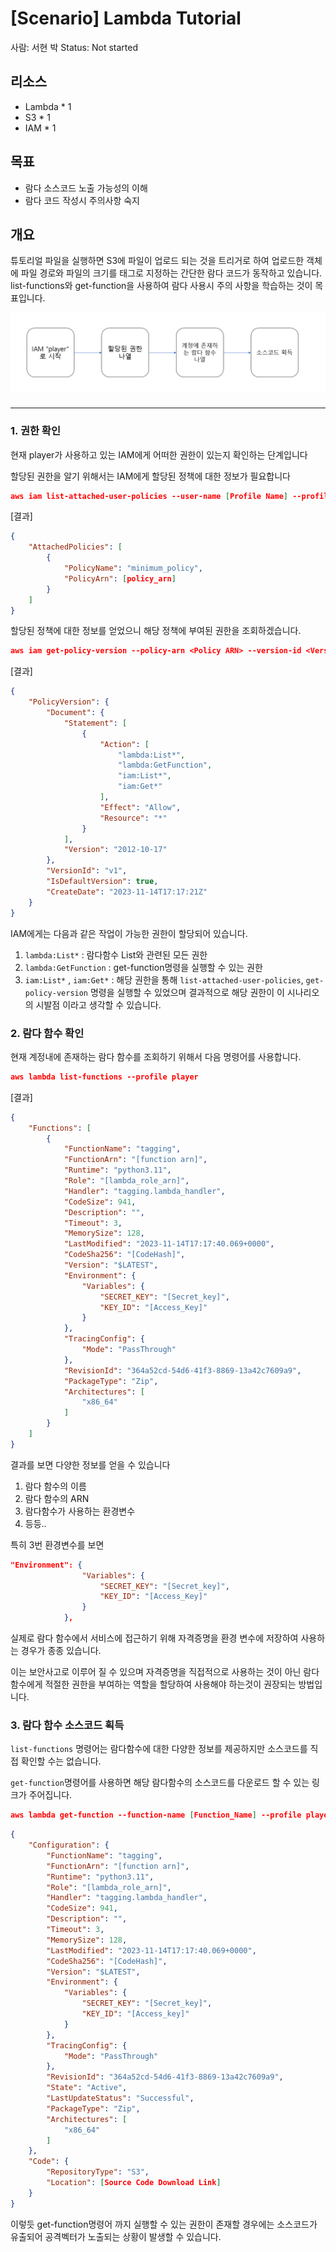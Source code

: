 # [Scenario] Lambda Tutorial

사람: 서현 박
Status: Not started

## 리소스

- Lambda * 1
- S3 * 1
- IAM * 1

## 목표

- 람다 소스코드 노출 가능성의 이해
- 람다 코드 작성시 주의사항 숙지

## 개요

튜토리얼 파일을 실행하면 S3에 파일이 업로드 되는 것을 트리거로 하여 업로드한 객체에 파일 경로와 파일의 크기를 태그로 지정하는 간단한 람다 코드가 동작하고 있습니다. list-functions와 get-function을 사용하여 람다 사용시 주의 사항을 학습하는 것이 목표입니다.

![Untitled.png](terraform%2Flambda%2FUntitled.png)
### 

---

### 1. 권한 확인

현재 player가 사용하고 있는 IAM에게 어떠한 권한이 있는지 확인하는 단계입니다

할당된 권한을 알기 위해서는 IAM에게 할당된 정책에 대한 정보가 필요합니다

```json
aws iam list-attached-user-policies --user-name [Profile Name] --profile player
```

[결과]

```json
{
    "AttachedPolicies": [
        {
            "PolicyName": "minimum_policy",
            "PolicyArn": [policy_arn]
        }
    ]
}
```

할당된 정책에 대한 정보를 얻었으니 해당 정책에 부여된 권한을 조회하겠습니다.

```json
aws iam get-policy-version --policy-arn <Policy ARN> --version-id <Version ID>
```

[결과]

```json
{
    "PolicyVersion": {
        "Document": {
            "Statement": [
                {
                    "Action": [
                        "lambda:List*",
                        "lambda:GetFunction",
                        "iam:List*",
                        "iam:Get*"
                    ],
                    "Effect": "Allow",
                    "Resource": "*"
                }
            ],
            "Version": "2012-10-17"
        },
        "VersionId": "v1",
        "IsDefaultVersion": true,
        "CreateDate": "2023-11-14T17:17:21Z"
    }
}
```

IAM에게는 다음과 같은 작업이 가능한 권한이 할당되어 있습니다.

1. `lambda:List*` : 람다함수 List와 관련된 모든 권한
2. `lambda:GetFunction` : get-function명령을 실행할 수 있는 권한
3. `iam:List*` , `iam:Get*`  : 해당 권한을 통해 `list-attached-user-policies`, `get-policy-version` 명령을 실행할 수 있었으며 결과적으로 해당 권한이 이 시나리오의 시발점 이라고 생각할 수 있습니다.

### 2. 람다 함수 확인

현재 계정내에 존재하는 람다 함수를 조회하기 위해서 다음 명령어를 사용합니다.

```json
aws lambda list-functions --profile player
```

[결과]

```json
{
    "Functions": [
        {
            "FunctionName": "tagging",
            "FunctionArn": "[function arn]",
            "Runtime": "python3.11",
            "Role": "[lambda_role_arn]",
            "Handler": "tagging.lambda_handler",
            "CodeSize": 941,
            "Description": "",
            "Timeout": 3,
            "MemorySize": 128,
            "LastModified": "2023-11-14T17:17:40.069+0000",
            "CodeSha256": "[CodeHash]",
            "Version": "$LATEST",
            "Environment": {
                "Variables": {
                    "SECRET_KEY": "[Secret_key]",
                    "KEY_ID": "[Access_Key]"
                }
            },
            "TracingConfig": {
                "Mode": "PassThrough"
            },
            "RevisionId": "364a52cd-54d6-41f3-8869-13a42c7609a9",
            "PackageType": "Zip",
            "Architectures": [
                "x86_64"
            ]
        }
    ]
}
```

결과를 보면 다양한 정보를 얻을 수 있습니다

1. 람다 함수의 이름
2. 람다 함수의 ARN
3. 람다함수가 사용하는 환경변수
4. 등등..

특히 3번 환경변수를 보면

```json
"Environment": {
                "Variables": {
                    "SECRET_KEY": "[Secret_key]",
                    "KEY_ID": "[Access_Key]"
                }
            },
```

실제로 람다 함수에서 서비스에 접근하기 위해 자격증명을 환경 변수에 저장하여 사용하는 경우가 종종 있습니다.

이는 보안사고로 이루어 질 수 있으며 자격증명을 직접적으로 사용하는 것이 아닌 람다 함수에게 적절한 권한을 부여하는 역할을 할당하여 사용해야 하는것이 권장되는 방법입니다.

### 3. 람다 함수 소스코드 획득

`list-functions` 명령어는 람다함수에 대한 다양한 정보를 제공하지만 소스코드를 직접 확인할 수는 없습니다.

`get-function`명령어를 사용하면 해당 람다함수의 소스코드를 다운로드 할 수 있는 링크가 주어집니다.

```json
aws lambda get-function --function-name [Function_Name] --profile player
```

```json
{
    "Configuration": {
        "FunctionName": "tagging",
        "FunctionArn": "[function arn]",
        "Runtime": "python3.11",
        "Role": "[lambda_role_arn]",
        "Handler": "tagging.lambda_handler",
        "CodeSize": 941,
        "Description": "",
        "Timeout": 3,
        "MemorySize": 128,
        "LastModified": "2023-11-14T17:17:40.069+0000",
        "CodeSha256": "[CodeHash]",
        "Version": "$LATEST",
        "Environment": {
            "Variables": {
                "SECRET_KEY": "[Secret_key]",
                "KEY_ID": "[Access_key]"
            }
        },
        "TracingConfig": {
            "Mode": "PassThrough"
        },
        "RevisionId": "364a52cd-54d6-41f3-8869-13a42c7609a9",
        "State": "Active",
        "LastUpdateStatus": "Successful",
        "PackageType": "Zip",
        "Architectures": [
            "x86_64"
        ]
    },
    "Code": {
        "RepositoryType": "S3",
        "Location": [Source Code Download Link]
    }
}
```

이렇듯 get-function명령어 까지 실행할 수 있는 권한이 존재할 경우에는 소스코드가 유출되어 공격벡터가 노출되는 상황이 발생할 수 있습니다.